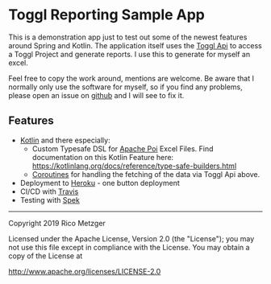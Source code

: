 # Toggl Reporting Sample App

This is a demonstration app just to test out some of the newest features around
Spring and Kotlin. The application itself uses the [Toggl Api](https://github.com/toggl/toggl_api_docs) to access
a Toggl Project and generate reports. I use this to generate for myself an excel.

Feel free to copy the work around, mentions are welcome. Be aware that I normally only use the software for myself, so 
if you find any problems, please open an issue on [github](https://github.com/titaniumcoder/toggl-reporting) and I will see to fix it.

## Features

- [Kotlin](https://kotlinlang.org/) and there especially:
  - Custom Typesafe DSL for [Apache Poi](https://poi.apache.org/index.html) Excel Files. Find documentation on this
    Kotlin Feature here: https://kotlinlang.org/docs/reference/type-safe-builders.html
  - [Coroutines](https://kotlinlang.org/docs/reference/coroutines-overview.html) for handling the fetching of the data via Toggl Api above.
- Deployment to [Heroku](https://heroku.com) - one button deployment
- CI/CD with [Travis](https://travis-ci.com) 
- Testing with [Spek](https://spekframework.org/)

---
Copyright 2019 Rico Metzger

Licensed under the Apache License, Version 2.0 (the "License");
you may not use this file except in compliance with the License.
You may obtain a copy of the License at

   http://www.apache.org/licenses/LICENSE-2.0
